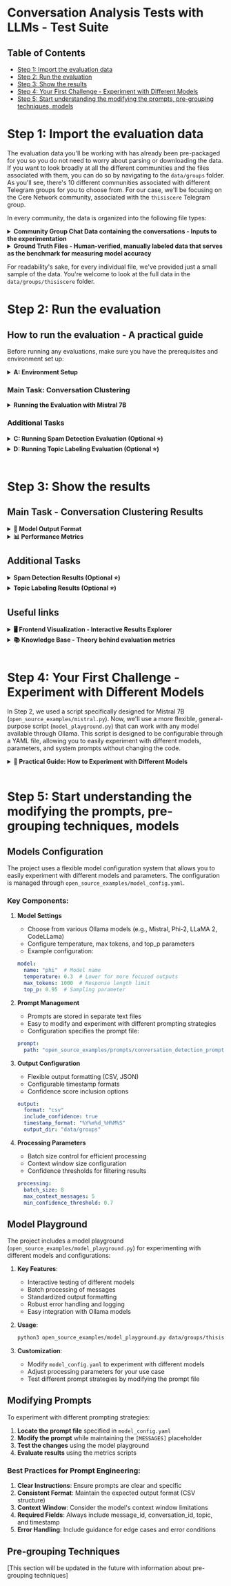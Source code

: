 # Conversation Analysis Tests with LLMs - Test Suite

## Table of Contents
- [Step 1: Import the evaluation data](#step-1-import-the-evaluation-data)
- [Step 2: Run the evaluation](#step-2-run-the-evaluation)
- [Step 3: Show the results](#step-3-show-the-results)
- [Step 4: Your First Challenge - Experiment with Different Models](#step-4-your-first-challenge-experiment-with-different-models)
- [Step 5: Start understanding the modifying the prompts, pre-grouping techniques, models](#step-5-start-understanding-the-modifying-the-prompts-pre-grouping-techniques-models)

# Step 1: Import the evaluation data

The evaluation data you'll be working with has already been pre-packaged for you so you do not need to worry about parsing or downloading the data.
If you want to look broadly at all the different communities and the files associated with them, you can do so by navigating to the `data/groups` folder. As you'll see, there's 10 different communities associated with different Telegram groups for you to choose from. For our case, we'll be focusing on the Cere Network community, associated with the `thisiscere` Telegram group.

In every community, the data is organized into the following file types:

<details>
<summary><strong>Community Group Chat Data containing the conversations - Inputs to the experimentation</strong></summary>

The input data contains complete conversation histories from each Telegram community group chat, including message content, timestamps, and user information. This serves as the primary source for all our analysis tasks.

  * File path: `data/groups/thisiscere/messages_thisiscere.csv`
  * Contains original conversation content, timestamps, and user information
  * Primary input for all evaluations

    | ID | Text | Timestamp | Username | First Name | Last Name |
    |----|------|-----------|----------|------------|-----------|
    | 36569 | "You create your own attack and burn yourself…it makes no sense when the supply is still 10% and there is no real use case for the $cere token." | 2025-01-14T01:22:56Z | goldgold888 | TT | |
    | 36570 | "That will be improved in the future. I think Burning the supply using tokens from the Treasury is a positive thing. The aim is to reduce inflation." | 2025-01-14T01:25:40Z | Richnd | Richnd | \| I will never DM you first |
    | 36587 | "there was an actual announcement scheduled for today right?" | 2025-01-14T09:40:36Z | jjpdijkstra | Hans | Dijkstra |
    | 36588 | "I for one dont want CERE to miss out on face melting alt season that is not a day longer than q1 of this year." | 2025-01-14T09:42:06Z | jjpdijkstra | Hans | Dijkstra |
    | 36582 | "Confirm Bull run 🎉" | 2025-01-14T09:21:02Z | karwanxoshnaw_marshall | KARWAN | 馬修 克斯 |
</details>

<details>
<summary><strong>Ground Truth Files - Human-verified, manually labeled data that serves as the benchmark for measuring model accuracy</strong></summary>

These files contain human-annotated labels for conversations and spam messages, serving as the gold standard against which we evaluate model performance. Each file represents a different aspect of the ground truth: conversation groupings and spam identification.

  * `data/groups/thisiscere/GT_conversations_thisiscere.csv`: Manual conversation grouping labels

    | Message ID | Conversation ID |
    |------------|----------------|
    | 36569 | 1 |
    | 36570 | 1 |
    | 36587 | 3 |
    | 36588 | 3 |
    | 36582 | 2 |

  * `data/groups/thisiscere/GT_spam_thisiscere.csv`: Manual spam classification labels

    | Message ID | Is Spam |
    |------------|---------|
    | 36569 | 0 |
    | 36570 | 0 |
    | 36587 | 0 |
    | 36588 | 0 |
    | 36582 | 0 |
</details>

For readability's sake, for every individual file, we've provided just a small sample of the data. You're welcome to look at the full data in the `data/groups/thisiscere` folder.

# Step 2: Run the evaluation

## How to run the evaluation - A practical guide

Before running any evaluations, make sure you have the prerequisites and environment set up:

<details>
<summary><strong>A: Environment Setup</strong></summary>

### Prerequisites
- Python 3.8+
- Ollama installed (for running Mistral 7B locally)

### Setup Instructions
```bash
# Create and activate virtual environment
python3 -m venv venv
source venv/bin/activate

# Install dependencies
pip install -r requirements.txt

# Install Ollama
# macOS or Windows - Download from https://ollama.ai/download

# Linux
curl https://ollama.ai/install.sh | sh

# Pull the Mistral 7B model
ollama pull mistral
```
</details>

### Main Task: Conversation Clustering

<details>
<summary><strong>Running the Evaluation with Mistral 7B</strong></summary>

We'll use Mistral 7B, a powerful open-source model, to perform conversation clustering. This model provides a good balance between performance and resource requirements.

### Required Files
- Input data: `data/groups/thisiscere/messages_thisiscere.csv`
- Ground truth file: `data/groups/thisiscere/GT_conversations_thisiscere.csv`

### Running the Model
```bash
# Start Ollama server (if not already running)
ollama serve

# Pull the Mistral 7B model (if you haven't already)
ollama pull mistral

# Run the conversation detection
python open_source_examples/mistral.py data/groups/thisiscere/messages_thisiscere.csv
```
</details>

### Additional Tasks

<details>
<summary><strong>C: Running Spam Detection Evaluation (Optional ⭐)</strong></summary>

The spam detection evaluation compares how well different models identify spam messages in a community.

### Required Files
- Ground truth file: `data/groups/thisiscere/GT_spam_thisiscere.csv`
- Model prediction files:
  * GPT-4: `data/groups/thisiscere/labels_20250131_143535_gpt4o_thisiscere.csv`
  * Claude 3.5: `data/groups/thisiscere/labels_20250131_171944_claude35s_thisiscere.csv`
  * DeepSeek V3: `data/groups/thisiscere/labels_20250131_185300_deepseekv3_thisiscere.csv`

### Running the Evaluation
```bash
python spam_metrics.py data/groups/thisiscere
```

### Output
The script will generate:
- Accuracy, precision, recall, and F1 scores for each model
- Results saved as `data/groups/thisiscere/metrics_spam_detection_thisiscere.csv`

Example output:
```csv
model,label_file,accuracy,precision,recall,f1
143535,labels_20250131_143535_gpt4o_thisiscere.csv,1.0,1.0,1.0,1.0      # Perfect spam detection
185300,labels_20250131_185300_deepseekv3_thisiscere.csv,0.955,0.842,1.0,0.914  # High recall but some false positives
171944,labels_20250131_171944_claude35s_thisiscere.csv,0.939,0.800,1.0,0.889    # Good overall but more false positives
```

Example interpretation from Cere Network results:
```csv
model,label_file,accuracy,precision,recall,f1
143535,labels_20250131_143535_gpt4o_thisiscere.csv,1.0,1.0,1.0,1.0      # Perfect spam detection
185300,labels_20250131_185300_deepseekv3_thisiscere.csv,0.955,0.842,1.0,0.914  # High recall but some false positives
171944,labels_20250131_171944_claude35s_thisiscere.csv,0.939,0.800,1.0,0.889    # Good overall but more false positives
```

Which translates to this more readable table:

| Model | Accuracy | Precision | Recall | F1 Score | Notes |
|-------|----------|-----------|---------|-----------|-------|
| GPT-4 | 1.000 | 1.000 | 1.000 | 1.000 | Perfect spam detection |
| DeepSeek V3 | 0.955 | 0.842 | 1.000 | 0.914 | High recall but some false positives |
| Claude 3.5 | 0.939 | 0.800 | 1.000 | 0.889 | Good overall but more false positives |

This table shows that while all models achieve perfect recall (catching all spam), GPT-4 stands out with perfect precision, while DeepSeek V3 and Claude 3.5 occasionally flag legitimate messages as spam.
</details>

<details>
<summary><strong>D: Running Topic Labeling Evaluation (Optional ⭐)</strong></summary>

The topic labeling evaluation assesses the quality and informativeness of conversation topic labels assigned by each model.

### Required Files
- Model prediction files:
  * GPT-4: `data/groups/thisiscere/labels_20250131_143535_gpt4o_thisiscere.csv`
  * Claude 3.5: `data/groups/thisiscere/labels_20250131_171944_claude35s_thisiscere.csv`
  * DeepSeek V3: `data/groups/thisiscere/labels_20250131_185300_deepseekv3_thisiscere.csv`
- Original message content: `data/groups/thisiscere/messages_thisiscere.csv`

### Running the Evaluation
```bash
python evaluate_topics.py data/groups/thisiscere
```

### Output
The script will generate:
- Information density scores
- Redundancy metrics
- Contextual relevance scores
- Label efficiency ratings
- Results saved as `data/groups/thisiscere/metrics_topics_thisiscere.csv`

Example output:
```csv
model,label_file,info_density,redundancy,relevance,efficiency,overall_score
143535,labels_20250131_143535_gpt4o_thisiscere.csv,8.5,0.95,0.92,0.88,0.91      # Excellent topic labeling
185300,labels_20250131_185300_deepseekv3_thisiscere.csv,7.8,0.88,0.85,0.82,0.84  # Good topic labeling
171944,labels_20250131_171944_claude35s_thisiscere.csv,8.2,0.90,0.88,0.85,0.88    # Very good topic labeling
```

Example interpretation from Cere Network results:
```csv
model,label_file,info_density,redundancy,relevance,efficiency,overall_score
143535,labels_20250131_143535_gpt4o_thisiscere.csv,8.5,0.95,0.92,0.88,0.91      # Excellent topic labeling
185300,labels_20250131_185300_deepseekv3_thisiscere.csv,7.8,0.88,0.85,0.82,0.84  # Good topic labeling
171944,labels_20250131_171944_claude35s_thisiscere.csv,8.2,0.90,0.88,0.85,0.88    # Very good topic labeling
```

Which translates to this more readable table:

| Model | Info Density (1-10) | Redundancy (0-1) | Relevance (0-1) | Efficiency (0-1) | Overall Score | Notes |
|-------|-------------------|-----------------|----------------|-----------------|---------------|-------|
| GPT-4 | 8.5 | 0.95 | 0.92 | 0.88 | 0.91 | Excellent topic labeling |
| DeepSeek V3 | 7.8 | 0.88 | 0.85 | 0.82 | 0.84 | Good topic labeling |
| Claude 3.5 | 8.2 | 0.90 | 0.88 | 0.85 | 0.88 | Very good topic labeling |

This table shows that all models perform well at topic labeling, with GPT-4 achieving the highest scores across all metrics. GPT-4 particularly excels in information density and redundancy reduction, while Claude 3.5 maintains strong performance across all categories. DeepSeek V3 shows good results but has slightly lower scores in information density and efficiency.
</details>

<br/>

# Step 3: Show the results

## Main Task - Conversation Clustering Results

<details>
<summary><strong>📄 Model Output Format</strong></summary>

  <br/>

  Results will be stored as `metrics_conversations_[community_name].csv` in your community's folder.

  For example, for the Cere Network community: `data/groups/thisiscere/metrics_conversations_thisiscere.csv`

  The model generates a CSV file following the naming convention:
  `data/groups/<community_name>/labels_<YYYYMMDD>_<HHMMSS>_mistral7b_<community_name>.csv`

  For example, if you're evaluating the Cere Network community (thisiscere) and run the script on February 25, 2025 at 20:22:30, the output file will be:
  `data/groups/thisiscere/labels_20250225_202230_mistral7b_thisiscere.csv`

  The file will have the following format (and for readability, we've only included a sample of the data):
  ```csv
  message_id,conversation_id,topic,timestamp,labeler_id,confidence
  36598,1,Token Discussion,2021-07-14T14:26:50Z,mistral7b,0.85
  36635,2,Project Updates,2025-01-15T02:52:44Z,mistral7b,0.82
  36638,0,Spam Message,2025-01-15T04:31:48Z,mistral7b,0.95
  ```

  Which translates to this more readable table:

  | Message ID | Conversation ID | Topic | Timestamp | Labeler ID | Confidence |
  |------------|----------------|--------|-----------|------------|------------|
  | 36598 | 1 | Token Discussion | 2021-07-14T14:26:50Z | mistral7b | 0.85 |
  | 36635 | 2 | Project Updates | 2025-01-15T02:52:44Z | mistral7b | 0.82 |
  | 36638 | 0 | Spam Message | 2025-01-15T04:31:48Z | mistral7b | 0.95 |

  You might be wondering - how well did the model perform? Is it good? Is it bad? To answer this question, we need to look at the performance metrics.

</details>

<details>
<summary><strong>📊 Performance Metrics</strong></summary>

  <br/>

  If you want to see what the performance metrics are for the model predictions you've just generated, you can run the following command:

  ```bash
  python conversation_metrics.py data/groups/thisiscere
  ```

  This will generate a CSV file with the performance metrics for the model predictions. It will take into account several reference models that have been already evaluated on the same data (GPT-4o, Claude 3.5, DeepSeek V3), as well as the model you've just run (Mistral 7B). 
  
  To calculate the metrics, the script "looks at":
  * what labels all the models generated (in the directory associated with the community), for example:
    - `data/groups/thisiscere/labels_20250131_143535_gpt4o_thisiscere.csv`
    - `data/groups/thisiscere/labels_20250131_171944_claude35s_thisiscere.csv`
    - `data/groups/thisiscere/labels_20250131_185300_deepseekv3_thisiscere.csv`
    - `data/groups/thisiscere/labels_20250225_202230_mistral7b_thisiscere.csv`
  * what the labels are for the ground truth (manually labelled by a human):
    - `data/groups/thisiscere/GT_conversations_thisiscere.csv`
  
  and then calculates the metrics based on that.
  
  The big picture understanding you need to have is, the closer the model labels are to the ground truth, the better the model is. The perfect score is 1, and the worst score is -1.
  
  If you want to understand this evaluation on a deeper level, you can read more about the metrics in the [Knowledge Base](#useful-links).

  | Model | ARI Score (-1 to 1) | Messages Processed | Notes |
  |-------|-------------------|-------------------|-------|
  | GPT-4 | 0.583 | 49 | Moderate conversation grouping accuracy |
  | DeepSeek V3 | 0.865 | 67 | Best performance, processed most messages |
  | Claude 3.5 | 0.568 | 49 | Moderate conversation grouping accuracy |
  | Mistral 7B | 0.219 | 27 | Lower accuracy, processed fewer messages |


  **Now you can see how the open source, locally deployed model performs against the big players 🏆 (GPT-4o, Claude 3.5, DeepSeek V3). As you can see, there's quite a performance gap - the ARI score for the smaller model is 0.219, while the big players are around 0.865 (with 1 being the perfect score).**

  **Your focus and core task is to try to close this gap 🎯 by experimenting with different models, different parameters, different system prompts, etc.**
  
  **Now that you understand this context, you can start experimenting! Feel free to jump straight into step number 4, referenced here: [Step 4: Experiment with different models](#step-4-experiment-with-different-models)**

</details>

## Additional Tasks

<details>
<summary><strong>Spam Detection Results (Optional ⭐)</strong></summary>


Results will be stored as `metrics_spam_detection_[community_name].csv` in your community's folder.

For example, for the Cere Network community: `data/groups/thisiscere/metrics_spam_detection_thisiscere.csv`

This file contains:
- Accuracy: Overall correctness of spam classification
- Precision: Proportion of true spam among messages flagged as spam
- Recall: Proportion of actual spam messages that were caught
- F1 Score: Balanced measure between precision and recall

Example interpretation from Cere Network results:
```csv
model,label_file,accuracy,precision,recall,f1
143535,labels_20250131_143535_gpt4o_thisiscere.csv,1.0,1.0,1.0,1.0      # Perfect spam detection
185300,labels_20250131_185300_deepseekv3_thisiscere.csv,0.955,0.842,1.0,0.914  # High recall but some false positives
171944,labels_20250131_171944_claude35s_thisiscere.csv,0.939,0.800,1.0,0.889    # Good overall but more false positives
```

Which translates to this more readable table:

| Model | Accuracy | Precision | Recall | F1 Score | Notes |
|-------|----------|-----------|---------|-----------|-------|
| GPT-4 | 1.000 | 1.000 | 1.000 | 1.000 | Perfect spam detection |
| DeepSeek V3 | 0.955 | 0.842 | 1.000 | 0.914 | High recall but some false positives |
| Claude 3.5 | 0.939 | 0.800 | 1.000 | 0.889 | Good overall but more false positives |

This table shows that while all models achieve perfect recall (catching all spam), GPT-4 stands out with perfect precision, while DeepSeek V3 and Claude 3.5 occasionally flag legitimate messages as spam.
</details>

<details>
<summary><strong>Topic Labeling Results (Optional ⭐)</strong></summary>

Results will be stored as `metrics_topics_[community_name].csv` in your community's folder.

For example, for the Cere Network community: `data/groups/thisiscere/metrics_topics_thisiscere.csv`

This file contains:
- Information Density: How well topics capture essential information (1-10)
- Redundancy: Measure of information efficiency (0-1)
- Relevance: How well topics match conversation content (0-1)
- Efficiency: Optimal use of words in labels (0-1)
- Overall Score: Combined performance metric (0-1)

Example interpretation from Cere Network results:
```csv
model,label_file,info_density,redundancy,relevance,efficiency,overall_score
143535,labels_20250131_143535_gpt4o_thisiscere.csv,8.5,0.95,0.92,0.88,0.91      # Excellent topic labeling
185300,labels_20250131_185300_deepseekv3_thisiscere.csv,7.8,0.88,0.85,0.82,0.84  # Good topic labeling
171944,labels_20250131_171944_claude35s_thisiscere.csv,8.2,0.90,0.88,0.85,0.88    # Very good topic labeling
```

Which translates to this more readable table:

| Model | Info Density (1-10) | Redundancy (0-1) | Relevance (0-1) | Efficiency (0-1) | Overall Score | Notes |
|-------|-------------------|-----------------|----------------|-----------------|---------------|-------|
| GPT-4 | 8.5 | 0.95 | 0.92 | 0.88 | 0.91 | Excellent topic labeling |
| DeepSeek V3 | 7.8 | 0.88 | 0.85 | 0.82 | 0.84 | Good topic labeling |
| Claude 3.5 | 8.2 | 0.90 | 0.88 | 0.85 | 0.88 | Very good topic labeling |

This table shows that all models perform well at topic labeling, with GPT-4 achieving the highest scores across all metrics. GPT-4 particularly excels in information density and redundancy reduction, while Claude 3.5 maintains strong performance across all categories. DeepSeek V3 shows good results but has slightly lower scores in information density and efficiency.
</details>

## Useful links

<details>
<summary><strong>🖥️ Frontend Visualization - Interactive Results Explorer</strong></summary>
<br/>
For a more interactive experience with a graphical user interface, you can access the results through our web application:
- Frontend Application URL: https://conversation-detection.stage.cere.io/
</details>

<details>
<summary><strong>📚 Knowledge Base - Theory behind evaluation metrics</strong></summary>

### Main Task: Conversation Clustering
The primary focus of our evaluation framework is the accurate clustering of messages into coherent conversations. This is the core challenge that directly impacts the quality of community analytics.

<details>
<summary><strong>Conversation Clustering</strong></summary>

The quality of conversation clustering is evaluated using the Adjusted Rand Index (ARI), a standard metric for comparing clustering results:

### Adjusted Rand Index (ARI)
  * Measures the similarity between two clusterings by considering all pairs of messages and checking whether they are grouped together or separately in both clusterings
  * Ranges from -1 to 1, where:
    - 1 indicates perfect agreement with ground truth
    - 0 indicates random labeling
    - Negative values indicate less agreement than expected by chance
  * Advantages:
    - Accounts for chance groupings
    - Handles different numbers of conversations
    - Independent of conversation labels/IDs

### ARI Calculation Process
   * First, convert to pair-wise relationships:
     - Ground Truth pairs in same conversation:
       * (msg1,msg2), (msg1,msg4), (msg2,msg4)  # Group 1
       * (msg3,msg5)                            # Group 2
     
     - Model Output pairs in same conversation:
       * (msg1,msg2)                           # Group 100
       * (msg3,msg5)                           # Group 101
       * msg4 alone in Group 102

   * ARI Score = 0.4 (moderate agreement) because:
     - Correctly grouped: (msg1,msg2), (msg3,msg5)
     - Incorrectly separated: msg4 from (msg1,msg2)

This example demonstrates how even with different conversation IDs (1,2 vs 100,101,102), ARI effectively measures clustering agreement by comparing pair-wise relationships between messages.
</details>

### Additional Tasks
The following tasks complement the main conversation clustering evaluation, providing additional insights into model capabilities:

<details>
<summary><strong>Topic Labeling (Optional ⭐)</strong></summary>

The evaluation of topic labels focuses on how well they capture and convey the essential information from conversations. Using principles from information theory, each topic label is evaluated against the actual conversation content it represents.

### Evaluation Framework
Topic labels are assessed by an expert system using the following information-theoretic criteria:

1. **Information Density** (1-10 scale):
   * Balance between brevity and informativeness
   * Optimal compression of conversation meaning
   * Example: "BTC Price Analysis Q4 2023" (9/10) vs "Crypto Discussion" (3/10)

2. **Redundancy Elimination**:
   * Penalizes repetitive or unnecessary information
   * Measures information efficiency
   * Example: "Bitcoin BTC Crypto Price" (low score due to redundancy) vs "Bitcoin Price Trends" (high score)

3. **Contextual Relevance**:
   * How well the label captures key conversation elements
   * Alignment with actual message content
   * Example: For a technical discussion about blockchain architecture, "Ethereum Gas Optimization" (high relevance) vs "ETH Discussion" (low relevance)

4. **Label Efficiency**:
   * Ratio of useful information to label length
   * Optimal use of each word/term
   * Example: "DeFi Liquidity Pool Returns" (efficient) vs "Discussion About Various Aspects of Decentralized Finance Liquidity Pools" (inefficient)

### Scoring System
Labels are scored on a 1-10 scale where:
- **1-2**: Severely problematic
  * Too vague or incomprehensible
  * Example: "Crypto stuff"
- **3-4**: Poor information value
  * Too generic or extremely redundant
  * Example: "Bitcoin cryptocurrency digital currency discussion"
- **5-6**: Acceptable but suboptimal
  * Conveys basic meaning but lacks precision
  * Example: "Cryptocurrency trading"
- **7-8**: Good balance
  * Clear, informative, efficient
  * Example: "BTC-ETH Price Correlation Analysis"
- **9-10**: Excellent
  * Optimal information density
  * Highly descriptive yet concise
  * Example: "L2 Rollup Performance Benchmarks Q1 2024"

### Example Evaluation

1. **Sample Conversation**:
   ```   User1: "How's Arbitrum's TPS compared to other L2s?"
   User2: "Currently around 40-50k TPS"
   User3: "Optimism is showing similar numbers"
   User1: "What about transaction costs?"
   User2: "Arb slightly cheaper, around $0.1-0.3 per tx"
   ```

2. **Topic Label Evaluation**:
   ```
   Label: "L2 Scaling: Arbitrum vs Optimism Performance"
   Score: 9/10
   Reasoning:
   - Specifies the exact L2 solutions being compared
   - Indicates the comparison is about performance
   - Captures both TPS and cost aspects
   - Concise yet comprehensive
   ```

3. **Alternative Label Analysis**:
   ```
   "L2 Discussion" - Score: 3/10
   - Too vague, loses critical information
   - Fails to capture comparative aspect
   - Missing specific solutions discussed

   "Detailed Technical Analysis of Layer 2 Blockchain Solutions Including Arbitrum and Optimism Transaction Speed Comparisons" - Score: 4/10
   - Unnecessarily verbose
   - High redundancy
   - Poor information-to-length ratio
   ```
</details>

<details>
<summary><strong>Spam Detection (Optional ⭐)</strong></summary>

Spam classification is evaluated using standard binary classification metrics. In our framework, spam messages are identified by `conversation_id = 0` in model outputs.

### Evaluation Metrics
- **Precision**: Accuracy of spam identification (minimize false positives)
  * Formula: `true_positives / (true_positives + false_positives)`
  * Critical for avoiding misclassification of legitimate messages
  * Example: Precision of 0.95 means 95% of messages labeled as spam are actually spam

- **Recall**: Completeness of spam detection (minimize false negatives)
  * Formula: `true_positives / (true_positives + false_negatives)`
  * Important for catching all spam messages
  * Example: Recall of 0.90 means 90% of all actual spam messages were caught

- **F1 Score**: Balanced measure of precision and recall
  * Formula: `2 * (precision * recall) / (precision + recall)`
  * Single metric for overall spam detection performance
  * Helps balance the trade-off between precision and recall

### Example Evaluation

1. **Sample Messages and Ground Truth**:
   ```csv
   message_id,text,is_spam
   msg1,"Check out crypto profits now!",1
   msg2,"What's the BTC price?",0
   msg3,"FREE BITCOIN click here!!!",1
   msg4,"Around $48k right now",0
   msg5,"Make 1000% gains guaranteed!!",1
   ```

2. **Model Output**:
   ```csv
   message_id,conversation_id,confidence
   msg1,0,0.95        # Correctly identified spam
   msg2,1,0.88        # Correctly identified non-spam
   msg3,0,0.92        # Correctly identified spam
   msg4,1,0.85        # Correctly identified non-spam
   msg5,2,0.70        # Missed spam (false negative)
   ```

3. **Metric Calculation**:
   ```
   True Positives (TP) = 2  (msg1, msg3)
   False Positives (FP) = 0
   True Negatives (TN) = 2  (msg2, msg4)
   False Negatives (FN) = 1  (msg5)

   Precision = TP/(TP+FP) = 2/(2+0) = 1.00
   Recall = TP/(TP+FN) = 2/(2+1) = 0.67
   F1 Score = 2 * (1.00 * 0.67)/(1.00 + 0.67) = 0.80
   ```

4. **Confidence Analysis**:
   * High confidence (>0.90) for clear spam patterns
   * Lower confidence (0.70-0.85) for ambiguous cases
   * Threshold of 0.80 used for spam classification

#### Common Spam Patterns
Models are evaluated on their ability to detect:
- Promotional language and excessive punctuation
- Unrealistic promises and urgency
- Suspicious links and contact information
- Repetitive message patterns
- Cross-posting across conversations

The evaluation emphasizes high precision to avoid disrupting legitimate conversations while maintaining acceptable recall for effective spam control.
</details>
</details>

<br/>

# Step 4: Your First Challenge - Experiment with Different Models

In Step 2, we used a script specifically designed for Mistral 7B (`open_source_examples/mistral.py`). Now, we'll use a more flexible, general-purpose script (`model_playground.py`) that can work with any model available through Ollama. This script is designed to be configurable through a YAML file, allowing you to easily experiment with different models, parameters, and system prompts without changing the code.

<details>
<summary><strong>🔧 Practical Guide: How to Experiment with Different Models</strong></summary>

<br/>

1. First, check if Ollama is running and start it if needed:
```bash
# Check if Ollama is running
ollama serve

# If you see "address already in use", Ollama is already running
# If not running, the command above will start the server
```

2. Pull the model you want to experiment with:
```bash
# Try different models available in Ollama
ollama pull llama2
ollama pull codellama
ollama pull phi
```

3. Configure your experiment in `open_source_examples/model_config.yaml`:
```yaml
# Update the model configuration
model:
  name: "phi"  # Model name
  temperature: 0.3  # Lower for more focused outputs
  max_tokens: 1000  # Response length limit
  top_p: 0.95  # Sampling parameter
```

4. Run your experiment:
```bash
# Use the general-purpose script with your config
python model_playground.py data/groups/thisiscere/messages_thisiscere.csv
```

5. Compare results:
```bash
# Generate metrics for your experiment
python conversation_metrics.py data/groups/thisiscere
```

### Key Areas for Experimentation

1. **Model Selection**
   - Try different model sizes and architectures
   - Compare specialized models (e.g., CodeLlama) with general models
   - Test latest models from the [Ollama model library](https://ollama.ai/library)

2. **Parameter Tuning**
   - Adjust temperature for creativity vs. precision
   - Modify max_tokens for different output lengths
   - Fine-tune top_p for different sampling strategies

3. **Processing Configuration**
   - Experiment with batch_size for different processing speeds
   - Adjust max_context_messages for different context windows
   - Try different confidence thresholds

### Tips for Systematic Experimentation

- Keep a log of your experiments and their results
- Change one parameter at a time to understand its impact
- Monitor both performance metrics and resource usage
- Consider trade-offs between accuracy and processing speed
- Document any interesting findings or patterns you discover

Remember: The goal is to improve upon the baseline Mistral 7B performance (ARI score of 0.219) by finding the right combination of model and parameters for optimal conversation clustering.
</details>

<br/>

# Step 5: Start understanding the modifying the prompts, pre-grouping techniques, models

## Models Configuration

The project uses a flexible model configuration system that allows you to easily experiment with different models and parameters. The configuration is managed through `open_source_examples/model_config.yaml`.

### Key Components:

1. **Model Settings**
   - Choose from various Ollama models (e.g., Mistral, Phi-2, LLaMA 2, CodeLLama)
   - Configure temperature, max tokens, and top_p parameters
   - Example configuration:
   ```yaml
   model:
     name: "phi"  # Model name
     temperature: 0.3  # Lower for more focused outputs
     max_tokens: 1000  # Response length limit
     top_p: 0.95  # Sampling parameter
   ```

2. **Prompt Management**
   - Prompts are stored in separate text files
   - Easy to modify and experiment with different prompting strategies
   - Configuration specifies the prompt file:
   ```yaml
   prompt:
     path: "open_source_examples/prompts/conversation_detection_prompt.txt"
   ```

3. **Output Configuration**
   - Flexible output formatting (CSV, JSON)
   - Configurable timestamp formats
   - Confidence score inclusion options
   ```yaml
   output:
     format: "csv"
     include_confidence: true
     timestamp_format: "%Y%m%d_%H%M%S"
     output_dir: "data/groups"
   ```

4. **Processing Parameters**
   - Batch size control for efficient processing
   - Context window size configuration
   - Confidence thresholds for filtering results
   ```yaml
   processing:
     batch_size: 8
     max_context_messages: 5
     min_confidence_threshold: 0.7
   ```

## Model Playground

The project includes a model playground (`open_source_examples/model_playground.py`) for experimenting with different models and configurations:

1. **Key Features**:
   - Interactive testing of different models
   - Batch processing of messages
   - Standardized output formatting
   - Robust error handling and logging
   - Easy integration with Ollama models

2. **Usage**:
   ```bash
   python3 open_source_examples/model_playground.py data/groups/thisiscere/messages_thisiscere.csv --config model_config.yaml
   ```

3. **Customization**:
   - Modify `model_config.yaml` to experiment with different models
   - Adjust processing parameters for your use case
   - Test different prompt strategies by modifying the prompt file

## Modifying Prompts

To experiment with different prompting strategies:

1. **Locate the prompt file** specified in `model_config.yaml`
2. **Modify the prompt** while maintaining the `[MESSAGES]` placeholder
3. **Test the changes** using the model playground
4. **Evaluate results** using the metrics scripts

### Best Practices for Prompt Engineering:

1. **Clear Instructions**: Ensure prompts are clear and specific
2. **Consistent Format**: Maintain the expected output format (CSV structure)
3. **Context Window**: Consider the model's context window limitations
4. **Required Fields**: Always include message_id, conversation_id, topic, and timestamp
5. **Error Handling**: Include guidance for edge cases and error conditions

## Pre-grouping Techniques

[This section will be updated in the future with information about pre-grouping techniques]
